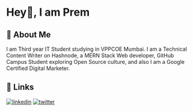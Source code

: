 <h1>Hey👋, I am Prem </h1>

## 🚀 About Me
I am Third year IT Student studying in VPPCOE Mumbai. I am a Technical Content Writer on Hashnode, a MERN Stack Web developer, GitHub Campus Student exploring Open Source culture, and also I am a Google Certified Digital Marketer.

## 🔗 Links
[![linkedin](https://img.shields.io/badge/linkedin-0A66C2?style=for-the-badge&logo=linkedin&logoColor=white)](https://www.linkedin.com/in/prem-shinde-781524226/)
[![twitter](https://img.shields.io/badge/twitter-1DA1F2?style=for-the-badge&logo=twitter&logoColor=white)](https://twitter.com/Prem_twt)
